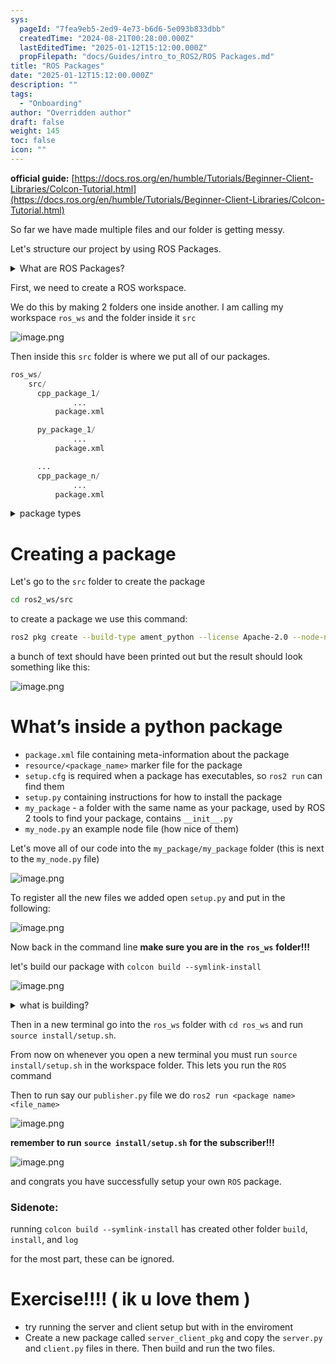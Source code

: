 ```yaml
---
sys:
  pageId: "7fea9eb5-2ed9-4e73-b6d6-5e093b833dbb"
  createdTime: "2024-08-21T00:28:00.000Z"
  lastEditedTime: "2025-01-12T15:12:00.000Z"
  propFilepath: "docs/Guides/intro_to_ROS2/ROS Packages.md"
title: "ROS Packages"
date: "2025-01-12T15:12:00.000Z"
description: ""
tags:
  - "Onboarding"
author: "Overridden author"
draft: false
weight: 145
toc: false
icon: ""
---
```


**official guide:** [https://docs.ros.org/en/humble/Tutorials/Beginner-Client-Libraries/Colcon-Tutorial.html](https://docs.ros.org/en/humble/Tutorials/Beginner-Client-Libraries/Colcon-Tutorial.html)

So far we have made multiple files and our folder is getting messy.

Let's structure our project by using ROS Packages.

<details>

<summary>What are ROS Packages?</summary>

ROS Packages are, as the name implies, packages of code that are highly sharable between ROS developers.

They consist of a folder, `package.xml` file, and source code

```python
      cpp_package_1/
		      ... imagine much code files here ..
          package.xml
```

</details>

First, we need to create a ROS workspace.

We do this by making 2 folders one inside another. I am calling my workspace `ros_ws` and the folder inside it `src`

![image.png](https://prod-files-secure.s3.us-west-2.amazonaws.com/d518164a-d88e-44d1-a4ee-3adb3bd8bce0/70706947-fd18-4537-a67b-e12946812d31/image.png?X-Amz-Algorithm=AWS4-HMAC-SHA256&X-Amz-Content-Sha256=UNSIGNED-PAYLOAD&X-Amz-Credential=ASIAZI2LB466YO2KRYQD%2F20250607%2Fus-west-2%2Fs3%2Faws4_request&X-Amz-Date=20250607T081037Z&X-Amz-Expires=3600&X-Amz-Security-Token=IQoJb3JpZ2luX2VjEJf%2F%2F%2F%2F%2F%2F%2F%2F%2F%2FwEaCXVzLXdlc3QtMiJHMEUCICdmlS1EL%2Fdsb%2FcAQ%2FFrdH4HWEo0MyaWlQw8XxLvIeGDAiEAoatmtsSXY7EP9YuKppndUNSunw3FK%2FglhoRiQvpzPkwq%2FwMIcBAAGgw2Mzc0MjMxODM4MDUiDGt6aVI9puL9%2Bzl%2FkircA2pjpXt6id%2Fx%2BtfplYLN9wugunIuTSJJ9pN1D1qUII%2B45dPzHPu4mWuWLwrkwLw7DzZpF83gIvCTwW9XCJVEBiRLk%2BjHT3cXnxFaWI9EG115GpzgXinJblFelqnOt0RAmwzjRfP%2FV8aQgM%2F7xmgVNmhiO4X04QscvojIv%2BlSZQaRW%2BgZ90tBhYTvF1lpWj%2BGN1mCKpPUYX03eCkOwZa7mEnjDYlU1tqHZrHoUZt%2BiJgFWFx6OVUyoqvIjmczERQw4ZJ4tNeTXCv%2BeKbt%2BHfDCFqt6gsNpaX0yDMrSPmQDUpxtLGTiytJqeTQ3%2FaRy7A8JtLUe4aTn9r72yTFxRLLdoDaLbaxBnoxEJn%2BY4xRfzwModmEcMgE%2BUSAt3fQiDuy5y2rFFJEhD3Hf72m2XnKztMxCF1%2Fo%2BYB%2FxcqwopVty04FXD4rLXBKw%2FVjLGjk9%2BUrPDmZAZ79dD9WZyP%2BtyUnUxU59mGeAMNFZ85OyhsuX%2Bkgxcu%2FvhH0FDNY2dLdv42XjbvEh9Ke4beTeAxknG9n%2F41pAw6H4hiJ5p3Wa7nc7JCV4ZXkCyp8aC9Pdp7P%2FMwB4d0DUHfz6W9eWSMmnSAySI6tHFYRUi7zoMTDhH1X8K4Q5x3%2FjTeg1oUDHJKMLy3j8IGOqUBVqKzMXuWF2kooyZuJfSK%2BNe6LYQ%2BjIIHJ4hzVJiKO7MdwqcDrBn9a1YJQT%2FofygduqvvFLK8rbi432qJWwE1MgTkZl8ZXehsNqaffS5HsiJQFLxrrw5Umv5kBivn25hbSDNepqePe9pxoKPOteyfz3P4SWDt12zde0B1h%2BLnYb0CQeLlmyHGNvB5XSb1M%2B31HD8sZ0hLuLXAAVQpu%2Fr9zEKv0Tag&X-Amz-Signature=f6b0b5b3651e02f3815ce85117ae29860413bbbfc4b8c5db44a0cf00e567e187&X-Amz-SignedHeaders=host&x-id=GetObject)

Then inside this `src` folder is where we put all of our packages.

```python
ros_ws/
    src/
      cpp_package_1/
		      ...
          package.xml

      py_package_1/
		      ...
          package.xml

      ...
      cpp_package_n/
		      ...
          package.xml

```

<details>

<summary>package types</summary>

packages can be either `C++` or python.

the intern file structure is different for each but for this guide we will stick to creating python packages

</details>

# Creating a package

Let's go to the `src` folder to create the package

```bash
cd ros2_ws/src
```

to create a package we use this command:

```bash
ros2 pkg create --build-type ament_python --license Apache-2.0 --node-name my_node my_package
```

a bunch of text should have been printed out but the result should look something like this:

![image.png](https://prod-files-secure.s3.us-west-2.amazonaws.com/d518164a-d88e-44d1-a4ee-3adb3bd8bce0/e6cf1e3f-8512-4a3e-b131-079f800bf3e8/image.png?X-Amz-Algorithm=AWS4-HMAC-SHA256&X-Amz-Content-Sha256=UNSIGNED-PAYLOAD&X-Amz-Credential=ASIAZI2LB466YO2KRYQD%2F20250607%2Fus-west-2%2Fs3%2Faws4_request&X-Amz-Date=20250607T081037Z&X-Amz-Expires=3600&X-Amz-Security-Token=IQoJb3JpZ2luX2VjEJf%2F%2F%2F%2F%2F%2F%2F%2F%2F%2FwEaCXVzLXdlc3QtMiJHMEUCICdmlS1EL%2Fdsb%2FcAQ%2FFrdH4HWEo0MyaWlQw8XxLvIeGDAiEAoatmtsSXY7EP9YuKppndUNSunw3FK%2FglhoRiQvpzPkwq%2FwMIcBAAGgw2Mzc0MjMxODM4MDUiDGt6aVI9puL9%2Bzl%2FkircA2pjpXt6id%2Fx%2BtfplYLN9wugunIuTSJJ9pN1D1qUII%2B45dPzHPu4mWuWLwrkwLw7DzZpF83gIvCTwW9XCJVEBiRLk%2BjHT3cXnxFaWI9EG115GpzgXinJblFelqnOt0RAmwzjRfP%2FV8aQgM%2F7xmgVNmhiO4X04QscvojIv%2BlSZQaRW%2BgZ90tBhYTvF1lpWj%2BGN1mCKpPUYX03eCkOwZa7mEnjDYlU1tqHZrHoUZt%2BiJgFWFx6OVUyoqvIjmczERQw4ZJ4tNeTXCv%2BeKbt%2BHfDCFqt6gsNpaX0yDMrSPmQDUpxtLGTiytJqeTQ3%2FaRy7A8JtLUe4aTn9r72yTFxRLLdoDaLbaxBnoxEJn%2BY4xRfzwModmEcMgE%2BUSAt3fQiDuy5y2rFFJEhD3Hf72m2XnKztMxCF1%2Fo%2BYB%2FxcqwopVty04FXD4rLXBKw%2FVjLGjk9%2BUrPDmZAZ79dD9WZyP%2BtyUnUxU59mGeAMNFZ85OyhsuX%2Bkgxcu%2FvhH0FDNY2dLdv42XjbvEh9Ke4beTeAxknG9n%2F41pAw6H4hiJ5p3Wa7nc7JCV4ZXkCyp8aC9Pdp7P%2FMwB4d0DUHfz6W9eWSMmnSAySI6tHFYRUi7zoMTDhH1X8K4Q5x3%2FjTeg1oUDHJKMLy3j8IGOqUBVqKzMXuWF2kooyZuJfSK%2BNe6LYQ%2BjIIHJ4hzVJiKO7MdwqcDrBn9a1YJQT%2FofygduqvvFLK8rbi432qJWwE1MgTkZl8ZXehsNqaffS5HsiJQFLxrrw5Umv5kBivn25hbSDNepqePe9pxoKPOteyfz3P4SWDt12zde0B1h%2BLnYb0CQeLlmyHGNvB5XSb1M%2B31HD8sZ0hLuLXAAVQpu%2Fr9zEKv0Tag&X-Amz-Signature=0cb85e8e23b5a6ede3d5520d78e57e4dfaec8ef1a504f8b5392231d7d107f9cd&X-Amz-SignedHeaders=host&x-id=GetObject)

# What’s inside a python package

- `package.xml` file containing meta-information about the package
- `resource/<package_name>` marker file for the package
- `setup.cfg` is required when a package has executables, so `ros2 run` can find them
- `setup.py` containing instructions for how to install the package
- `my_package` - a folder with the same name as your package, used by ROS 2 tools to find your package, contains `__init__.py`
- `my_node.py` an example node file (how nice of them)

Let's move all of our code into the `my_package/my_package` folder (this is next to the `my_node.py` file)

![image.png](https://prod-files-secure.s3.us-west-2.amazonaws.com/d518164a-d88e-44d1-a4ee-3adb3bd8bce0/9ce58f11-0da9-4d3e-b86d-506a9685d378/image.png?X-Amz-Algorithm=AWS4-HMAC-SHA256&X-Amz-Content-Sha256=UNSIGNED-PAYLOAD&X-Amz-Credential=ASIAZI2LB466YO2KRYQD%2F20250607%2Fus-west-2%2Fs3%2Faws4_request&X-Amz-Date=20250607T081037Z&X-Amz-Expires=3600&X-Amz-Security-Token=IQoJb3JpZ2luX2VjEJf%2F%2F%2F%2F%2F%2F%2F%2F%2F%2FwEaCXVzLXdlc3QtMiJHMEUCICdmlS1EL%2Fdsb%2FcAQ%2FFrdH4HWEo0MyaWlQw8XxLvIeGDAiEAoatmtsSXY7EP9YuKppndUNSunw3FK%2FglhoRiQvpzPkwq%2FwMIcBAAGgw2Mzc0MjMxODM4MDUiDGt6aVI9puL9%2Bzl%2FkircA2pjpXt6id%2Fx%2BtfplYLN9wugunIuTSJJ9pN1D1qUII%2B45dPzHPu4mWuWLwrkwLw7DzZpF83gIvCTwW9XCJVEBiRLk%2BjHT3cXnxFaWI9EG115GpzgXinJblFelqnOt0RAmwzjRfP%2FV8aQgM%2F7xmgVNmhiO4X04QscvojIv%2BlSZQaRW%2BgZ90tBhYTvF1lpWj%2BGN1mCKpPUYX03eCkOwZa7mEnjDYlU1tqHZrHoUZt%2BiJgFWFx6OVUyoqvIjmczERQw4ZJ4tNeTXCv%2BeKbt%2BHfDCFqt6gsNpaX0yDMrSPmQDUpxtLGTiytJqeTQ3%2FaRy7A8JtLUe4aTn9r72yTFxRLLdoDaLbaxBnoxEJn%2BY4xRfzwModmEcMgE%2BUSAt3fQiDuy5y2rFFJEhD3Hf72m2XnKztMxCF1%2Fo%2BYB%2FxcqwopVty04FXD4rLXBKw%2FVjLGjk9%2BUrPDmZAZ79dD9WZyP%2BtyUnUxU59mGeAMNFZ85OyhsuX%2Bkgxcu%2FvhH0FDNY2dLdv42XjbvEh9Ke4beTeAxknG9n%2F41pAw6H4hiJ5p3Wa7nc7JCV4ZXkCyp8aC9Pdp7P%2FMwB4d0DUHfz6W9eWSMmnSAySI6tHFYRUi7zoMTDhH1X8K4Q5x3%2FjTeg1oUDHJKMLy3j8IGOqUBVqKzMXuWF2kooyZuJfSK%2BNe6LYQ%2BjIIHJ4hzVJiKO7MdwqcDrBn9a1YJQT%2FofygduqvvFLK8rbi432qJWwE1MgTkZl8ZXehsNqaffS5HsiJQFLxrrw5Umv5kBivn25hbSDNepqePe9pxoKPOteyfz3P4SWDt12zde0B1h%2BLnYb0CQeLlmyHGNvB5XSb1M%2B31HD8sZ0hLuLXAAVQpu%2Fr9zEKv0Tag&X-Amz-Signature=dbd9158bf72f28a84375b67a5818a2537bddfabb110de9e401a2f00f8dc1b069&X-Amz-SignedHeaders=host&x-id=GetObject)

To register all the new files we added open `setup.py` and put in the following:

![image.png](https://prod-files-secure.s3.us-west-2.amazonaws.com/d518164a-d88e-44d1-a4ee-3adb3bd8bce0/1cd7c262-4cae-4496-9d75-c178537d24a2/image.png?X-Amz-Algorithm=AWS4-HMAC-SHA256&X-Amz-Content-Sha256=UNSIGNED-PAYLOAD&X-Amz-Credential=ASIAZI2LB466YO2KRYQD%2F20250607%2Fus-west-2%2Fs3%2Faws4_request&X-Amz-Date=20250607T081037Z&X-Amz-Expires=3600&X-Amz-Security-Token=IQoJb3JpZ2luX2VjEJf%2F%2F%2F%2F%2F%2F%2F%2F%2F%2FwEaCXVzLXdlc3QtMiJHMEUCICdmlS1EL%2Fdsb%2FcAQ%2FFrdH4HWEo0MyaWlQw8XxLvIeGDAiEAoatmtsSXY7EP9YuKppndUNSunw3FK%2FglhoRiQvpzPkwq%2FwMIcBAAGgw2Mzc0MjMxODM4MDUiDGt6aVI9puL9%2Bzl%2FkircA2pjpXt6id%2Fx%2BtfplYLN9wugunIuTSJJ9pN1D1qUII%2B45dPzHPu4mWuWLwrkwLw7DzZpF83gIvCTwW9XCJVEBiRLk%2BjHT3cXnxFaWI9EG115GpzgXinJblFelqnOt0RAmwzjRfP%2FV8aQgM%2F7xmgVNmhiO4X04QscvojIv%2BlSZQaRW%2BgZ90tBhYTvF1lpWj%2BGN1mCKpPUYX03eCkOwZa7mEnjDYlU1tqHZrHoUZt%2BiJgFWFx6OVUyoqvIjmczERQw4ZJ4tNeTXCv%2BeKbt%2BHfDCFqt6gsNpaX0yDMrSPmQDUpxtLGTiytJqeTQ3%2FaRy7A8JtLUe4aTn9r72yTFxRLLdoDaLbaxBnoxEJn%2BY4xRfzwModmEcMgE%2BUSAt3fQiDuy5y2rFFJEhD3Hf72m2XnKztMxCF1%2Fo%2BYB%2FxcqwopVty04FXD4rLXBKw%2FVjLGjk9%2BUrPDmZAZ79dD9WZyP%2BtyUnUxU59mGeAMNFZ85OyhsuX%2Bkgxcu%2FvhH0FDNY2dLdv42XjbvEh9Ke4beTeAxknG9n%2F41pAw6H4hiJ5p3Wa7nc7JCV4ZXkCyp8aC9Pdp7P%2FMwB4d0DUHfz6W9eWSMmnSAySI6tHFYRUi7zoMTDhH1X8K4Q5x3%2FjTeg1oUDHJKMLy3j8IGOqUBVqKzMXuWF2kooyZuJfSK%2BNe6LYQ%2BjIIHJ4hzVJiKO7MdwqcDrBn9a1YJQT%2FofygduqvvFLK8rbi432qJWwE1MgTkZl8ZXehsNqaffS5HsiJQFLxrrw5Umv5kBivn25hbSDNepqePe9pxoKPOteyfz3P4SWDt12zde0B1h%2BLnYb0CQeLlmyHGNvB5XSb1M%2B31HD8sZ0hLuLXAAVQpu%2Fr9zEKv0Tag&X-Amz-Signature=2a8e76158bde6c950c949fe42df6f4fb1f4841ff28ab692a845962e438dc21c9&X-Amz-SignedHeaders=host&x-id=GetObject)

Now back in the command line **make sure you are in the** **`ros_ws`** **folder!!!**

let's build our package with `colcon build --symlink-install`

![image.png](https://prod-files-secure.s3.us-west-2.amazonaws.com/d518164a-d88e-44d1-a4ee-3adb3bd8bce0/2f2a0d27-b173-48fd-b189-5f5c0ce65619/image.png?X-Amz-Algorithm=AWS4-HMAC-SHA256&X-Amz-Content-Sha256=UNSIGNED-PAYLOAD&X-Amz-Credential=ASIAZI2LB466YO2KRYQD%2F20250607%2Fus-west-2%2Fs3%2Faws4_request&X-Amz-Date=20250607T081037Z&X-Amz-Expires=3600&X-Amz-Security-Token=IQoJb3JpZ2luX2VjEJf%2F%2F%2F%2F%2F%2F%2F%2F%2F%2FwEaCXVzLXdlc3QtMiJHMEUCICdmlS1EL%2Fdsb%2FcAQ%2FFrdH4HWEo0MyaWlQw8XxLvIeGDAiEAoatmtsSXY7EP9YuKppndUNSunw3FK%2FglhoRiQvpzPkwq%2FwMIcBAAGgw2Mzc0MjMxODM4MDUiDGt6aVI9puL9%2Bzl%2FkircA2pjpXt6id%2Fx%2BtfplYLN9wugunIuTSJJ9pN1D1qUII%2B45dPzHPu4mWuWLwrkwLw7DzZpF83gIvCTwW9XCJVEBiRLk%2BjHT3cXnxFaWI9EG115GpzgXinJblFelqnOt0RAmwzjRfP%2FV8aQgM%2F7xmgVNmhiO4X04QscvojIv%2BlSZQaRW%2BgZ90tBhYTvF1lpWj%2BGN1mCKpPUYX03eCkOwZa7mEnjDYlU1tqHZrHoUZt%2BiJgFWFx6OVUyoqvIjmczERQw4ZJ4tNeTXCv%2BeKbt%2BHfDCFqt6gsNpaX0yDMrSPmQDUpxtLGTiytJqeTQ3%2FaRy7A8JtLUe4aTn9r72yTFxRLLdoDaLbaxBnoxEJn%2BY4xRfzwModmEcMgE%2BUSAt3fQiDuy5y2rFFJEhD3Hf72m2XnKztMxCF1%2Fo%2BYB%2FxcqwopVty04FXD4rLXBKw%2FVjLGjk9%2BUrPDmZAZ79dD9WZyP%2BtyUnUxU59mGeAMNFZ85OyhsuX%2Bkgxcu%2FvhH0FDNY2dLdv42XjbvEh9Ke4beTeAxknG9n%2F41pAw6H4hiJ5p3Wa7nc7JCV4ZXkCyp8aC9Pdp7P%2FMwB4d0DUHfz6W9eWSMmnSAySI6tHFYRUi7zoMTDhH1X8K4Q5x3%2FjTeg1oUDHJKMLy3j8IGOqUBVqKzMXuWF2kooyZuJfSK%2BNe6LYQ%2BjIIHJ4hzVJiKO7MdwqcDrBn9a1YJQT%2FofygduqvvFLK8rbi432qJWwE1MgTkZl8ZXehsNqaffS5HsiJQFLxrrw5Umv5kBivn25hbSDNepqePe9pxoKPOteyfz3P4SWDt12zde0B1h%2BLnYb0CQeLlmyHGNvB5XSb1M%2B31HD8sZ0hLuLXAAVQpu%2Fr9zEKv0Tag&X-Amz-Signature=f0a32093749699543ab050b7e132941eac3757d95765afccca5a06e4d86b6893&X-Amz-SignedHeaders=host&x-id=GetObject)

<details>

<summary>what is building?</summary>

if you are a CS major at Rose-Hulman you will learn the answer to this in CSSE132

but TLDR; is it combines all the code files into one program that can be run easily 

</details>

Then in a new terminal go into the `ros_ws` folder with `cd ros_ws` and run `source install/setup.sh`. 

From now on whenever you open a new terminal you must run `source install/setup.sh` in the workspace folder. This lets you run the `ROS` command

Then to run say our `publisher.py` file we do `ros2 run <package name> <file_name>`

![image.png](https://prod-files-secure.s3.us-west-2.amazonaws.com/d518164a-d88e-44d1-a4ee-3adb3bd8bce0/4f4b1219-3a44-4632-aa0a-ce3471699f59/image.png?X-Amz-Algorithm=AWS4-HMAC-SHA256&X-Amz-Content-Sha256=UNSIGNED-PAYLOAD&X-Amz-Credential=ASIAZI2LB466YO2KRYQD%2F20250607%2Fus-west-2%2Fs3%2Faws4_request&X-Amz-Date=20250607T081037Z&X-Amz-Expires=3600&X-Amz-Security-Token=IQoJb3JpZ2luX2VjEJf%2F%2F%2F%2F%2F%2F%2F%2F%2F%2FwEaCXVzLXdlc3QtMiJHMEUCICdmlS1EL%2Fdsb%2FcAQ%2FFrdH4HWEo0MyaWlQw8XxLvIeGDAiEAoatmtsSXY7EP9YuKppndUNSunw3FK%2FglhoRiQvpzPkwq%2FwMIcBAAGgw2Mzc0MjMxODM4MDUiDGt6aVI9puL9%2Bzl%2FkircA2pjpXt6id%2Fx%2BtfplYLN9wugunIuTSJJ9pN1D1qUII%2B45dPzHPu4mWuWLwrkwLw7DzZpF83gIvCTwW9XCJVEBiRLk%2BjHT3cXnxFaWI9EG115GpzgXinJblFelqnOt0RAmwzjRfP%2FV8aQgM%2F7xmgVNmhiO4X04QscvojIv%2BlSZQaRW%2BgZ90tBhYTvF1lpWj%2BGN1mCKpPUYX03eCkOwZa7mEnjDYlU1tqHZrHoUZt%2BiJgFWFx6OVUyoqvIjmczERQw4ZJ4tNeTXCv%2BeKbt%2BHfDCFqt6gsNpaX0yDMrSPmQDUpxtLGTiytJqeTQ3%2FaRy7A8JtLUe4aTn9r72yTFxRLLdoDaLbaxBnoxEJn%2BY4xRfzwModmEcMgE%2BUSAt3fQiDuy5y2rFFJEhD3Hf72m2XnKztMxCF1%2Fo%2BYB%2FxcqwopVty04FXD4rLXBKw%2FVjLGjk9%2BUrPDmZAZ79dD9WZyP%2BtyUnUxU59mGeAMNFZ85OyhsuX%2Bkgxcu%2FvhH0FDNY2dLdv42XjbvEh9Ke4beTeAxknG9n%2F41pAw6H4hiJ5p3Wa7nc7JCV4ZXkCyp8aC9Pdp7P%2FMwB4d0DUHfz6W9eWSMmnSAySI6tHFYRUi7zoMTDhH1X8K4Q5x3%2FjTeg1oUDHJKMLy3j8IGOqUBVqKzMXuWF2kooyZuJfSK%2BNe6LYQ%2BjIIHJ4hzVJiKO7MdwqcDrBn9a1YJQT%2FofygduqvvFLK8rbi432qJWwE1MgTkZl8ZXehsNqaffS5HsiJQFLxrrw5Umv5kBivn25hbSDNepqePe9pxoKPOteyfz3P4SWDt12zde0B1h%2BLnYb0CQeLlmyHGNvB5XSb1M%2B31HD8sZ0hLuLXAAVQpu%2Fr9zEKv0Tag&X-Amz-Signature=1152b67557209afdb6f208f1de2d2f0d9547b3142f468c15d170e3268c293af0&X-Amz-SignedHeaders=host&x-id=GetObject)

**remember to run** **`source install/setup.sh`** **for the subscriber!!!**

![image.png](https://prod-files-secure.s3.us-west-2.amazonaws.com/d518164a-d88e-44d1-a4ee-3adb3bd8bce0/02121119-dad4-49ec-8356-c956108b4243/image.png?X-Amz-Algorithm=AWS4-HMAC-SHA256&X-Amz-Content-Sha256=UNSIGNED-PAYLOAD&X-Amz-Credential=ASIAZI2LB466YO2KRYQD%2F20250607%2Fus-west-2%2Fs3%2Faws4_request&X-Amz-Date=20250607T081037Z&X-Amz-Expires=3600&X-Amz-Security-Token=IQoJb3JpZ2luX2VjEJf%2F%2F%2F%2F%2F%2F%2F%2F%2F%2FwEaCXVzLXdlc3QtMiJHMEUCICdmlS1EL%2Fdsb%2FcAQ%2FFrdH4HWEo0MyaWlQw8XxLvIeGDAiEAoatmtsSXY7EP9YuKppndUNSunw3FK%2FglhoRiQvpzPkwq%2FwMIcBAAGgw2Mzc0MjMxODM4MDUiDGt6aVI9puL9%2Bzl%2FkircA2pjpXt6id%2Fx%2BtfplYLN9wugunIuTSJJ9pN1D1qUII%2B45dPzHPu4mWuWLwrkwLw7DzZpF83gIvCTwW9XCJVEBiRLk%2BjHT3cXnxFaWI9EG115GpzgXinJblFelqnOt0RAmwzjRfP%2FV8aQgM%2F7xmgVNmhiO4X04QscvojIv%2BlSZQaRW%2BgZ90tBhYTvF1lpWj%2BGN1mCKpPUYX03eCkOwZa7mEnjDYlU1tqHZrHoUZt%2BiJgFWFx6OVUyoqvIjmczERQw4ZJ4tNeTXCv%2BeKbt%2BHfDCFqt6gsNpaX0yDMrSPmQDUpxtLGTiytJqeTQ3%2FaRy7A8JtLUe4aTn9r72yTFxRLLdoDaLbaxBnoxEJn%2BY4xRfzwModmEcMgE%2BUSAt3fQiDuy5y2rFFJEhD3Hf72m2XnKztMxCF1%2Fo%2BYB%2FxcqwopVty04FXD4rLXBKw%2FVjLGjk9%2BUrPDmZAZ79dD9WZyP%2BtyUnUxU59mGeAMNFZ85OyhsuX%2Bkgxcu%2FvhH0FDNY2dLdv42XjbvEh9Ke4beTeAxknG9n%2F41pAw6H4hiJ5p3Wa7nc7JCV4ZXkCyp8aC9Pdp7P%2FMwB4d0DUHfz6W9eWSMmnSAySI6tHFYRUi7zoMTDhH1X8K4Q5x3%2FjTeg1oUDHJKMLy3j8IGOqUBVqKzMXuWF2kooyZuJfSK%2BNe6LYQ%2BjIIHJ4hzVJiKO7MdwqcDrBn9a1YJQT%2FofygduqvvFLK8rbi432qJWwE1MgTkZl8ZXehsNqaffS5HsiJQFLxrrw5Umv5kBivn25hbSDNepqePe9pxoKPOteyfz3P4SWDt12zde0B1h%2BLnYb0CQeLlmyHGNvB5XSb1M%2B31HD8sZ0hLuLXAAVQpu%2Fr9zEKv0Tag&X-Amz-Signature=506d0c58e7633e2de15e63816da242ef0dcbd83f6568b2acf80725b3fb680bb7&X-Amz-SignedHeaders=host&x-id=GetObject)

and congrats you have successfully setup your own `ROS` package.

### Sidenote:

running `colcon build --symlink-install` has created other folder `build`, `install`, and `log`

for the most part, these can be ignored.

# Exercise!!!! ( ik u love them )

- try running the server and client setup but with in the enviroment
- Create a new package called `server_client_pkg` and copy the `server.py` and `client.py` files in there. Then build and run the two files.
